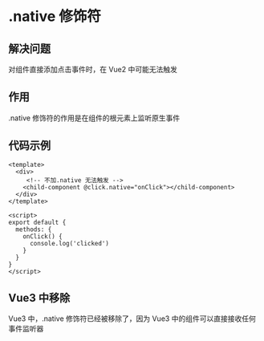 # .native 修饰符

## 解决问题

对组件直接添加点击事件时，在 Vue2 中可能无法触发

## 作用

.native 修饰符的作用是在组件的根元素上监听原生事件

## 代码示例

```vue
<template>
  <div>
     <!-- 不加.native 无法触发 -->
    <child-component @click.native="onClick"></child-component>
  </div>
</template>

<script>
export default {
  methods: {
    onClick() {
      console.log('clicked')
    }
  }
}
</script>
```

## Vue3 中移除

Vue3 中，.native 修饰符已经被移除了，因为 Vue3 中的组件可以直接接收任何事件监听器
